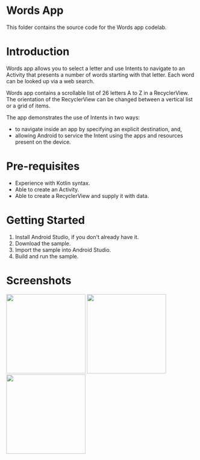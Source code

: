 # Words App

This folder contains the source code for the Words app codelab.


# Introduction
Words app allows you to select a letter and use Intents to navigate to an Activity that
presents a number of words starting with that letter. Each word can be looked up via a web search.

Words app contains a scrollable list of 26 letters A to Z in a RecyclerView. The orientation
of the RecyclerView can be changed between a vertical list or a grid of items.

The app demonstrates the use of Intents in two ways:
* to navigate inside an app by specifying an explicit destination, and,
* allowing Android to service the Intent using the apps and resources present on the device.

# Pre-requisites
* Experience with Kotlin syntax.
* Able to create an Activity.
* Able to create a RecyclerView and supply it with data.

# Getting Started
1. Install Android Studio, if you don't already have it.
2. Download the sample.
3. Import the sample into Android Studio.
4. Build and run the sample.

# Screenshots
<img src="https://user-images.githubusercontent.com/37054216/145701577-a7690720-32ab-4176-bb13-7a4c2d9c1b29.png" width="210">

<img src="https://user-images.githubusercontent.com/37054216/145701602-4971dae7-69ae-4fbe-b8f5-a9980ee4bbd3.png" width="210">

<img src="https://user-images.githubusercontent.com/37054216/145701662-9b3fcb55-b9cf-427b-a802-6f17123ec58d.png" width="210">